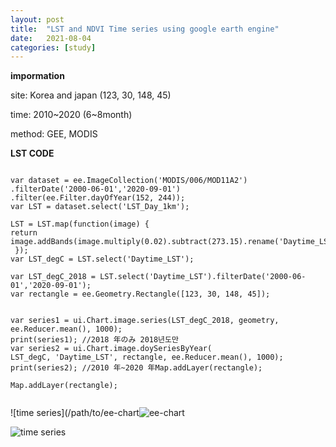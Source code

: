 ```yaml
---
layout: post
title:  "LST and NDVI Time series using google earth engine"
date:   2021-08-04 
categories: [study]
---
```


**impormation**

site: Korea and japan (123, 30, 148, 45)

time: 2010~2020 (6~8month)

method: GEE, MODIS



**LST CODE**
```

var dataset = ee.ImageCollection('MODIS/006/MOD11A2')
.filterDate('2000-06-01','2020-09-01') .filter(ee.Filter.dayOfYear(152, 244));
var LST = dataset.select('LST_Day_1km');

LST = LST.map(function(image) {
return image.addBands(image.multiply(0.02).subtract(273.15).rename('Daytime_LST'));
 });
var LST_degC = LST.select('Daytime_LST');

var LST_degC_2018 = LST.select('Daytime_LST').filterDate('2000-06-01','2020-09-01');
var rectangle = ee.Geometry.Rectangle([123, 30, 148, 45]);


var series1 = ui.Chart.image.series(LST_degC_2018, geometry, ee.Reducer.mean(), 1000);
print(series1); //2018 年のみ 2018년도만
var series2 = ui.Chart.image.doySeriesByYear(
LST_degC, 'Daytime_LST', rectangle, ee.Reducer.mean(), 1000);
print(series2); //2010 年~2020 年Map.addLayer(rectangle);

Map.addLayer(rectangle);


```

![time series](/path/to/ee-chart![ee-chart](https://user-images.githubusercontent.com/88094893/128095630-62d4b03f-28d8-4dd6-9ec7-8d3d6bc588ce.png)


![time series](https://user-images.githubusercontent.com/88094893/128095653-c54bfb59-04fa-42f2-b9c4-8d2930d3e113.png)

